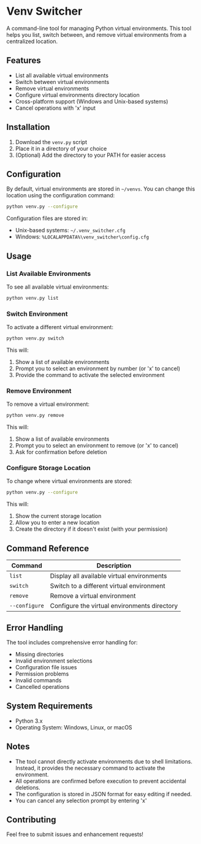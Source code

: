 # Venv Switcher

A command-line tool for managing Python virtual environments. This tool helps you list, switch between, and remove virtual environments from a centralized location.

## Features

- List all available virtual environments
- Switch between virtual environments
- Remove virtual environments
- Configure virtual environments directory location
- Cross-platform support (Windows and Unix-based systems)
- Cancel operations with 'x' input

## Installation

1. Download the `venv.py` script
2. Place it in a directory of your choice
3. (Optional) Add the directory to your PATH for easier access

## Configuration

By default, virtual environments are stored in `~/venvs`. You can change this location using the configuration command:

```bash
python venv.py --configure
```

Configuration files are stored in:
- Unix-based systems: `~/.venv_switcher.cfg`
- Windows: `%LOCALAPPDATA%\venv_switcher\config.cfg`

## Usage

### List Available Environments

To see all available virtual environments:

```bash
python venv.py list
```

### Switch Environment

To activate a different virtual environment:

```bash
python venv.py switch
```

This will:
1. Show a list of available environments
2. Prompt you to select an environment by number (or 'x' to cancel)
3. Provide the command to activate the selected environment

### Remove Environment

To remove a virtual environment:

```bash
python venv.py remove
```

This will:
1. Show a list of available environments
2. Prompt you to select an environment to remove (or 'x' to cancel)
3. Ask for confirmation before deletion

### Configure Storage Location

To change where virtual environments are stored:

```bash
python venv.py --configure
```

This will:
1. Show the current storage location
2. Allow you to enter a new location
3. Create the directory if it doesn't exist (with your permission)

## Command Reference

| Command | Description |
|---------|-------------|
| `list` | Display all available virtual environments |
| `switch` | Switch to a different virtual environment |
| `remove` | Remove a virtual environment |
| `--configure` | Configure the virtual environments directory |

## Error Handling

The tool includes comprehensive error handling for:
- Missing directories
- Invalid environment selections
- Configuration file issues
- Permission problems
- Invalid commands
- Cancelled operations

## System Requirements

- Python 3.x
- Operating System: Windows, Linux, or macOS

## Notes

- The tool cannot directly activate environments due to shell limitations. Instead, it provides the necessary command to activate the environment.
- All operations are confirmed before execution to prevent accidental deletions.
- The configuration is stored in JSON format for easy editing if needed.
- You can cancel any selection prompt by entering 'x'

## Contributing

Feel free to submit issues and enhancement requests!
